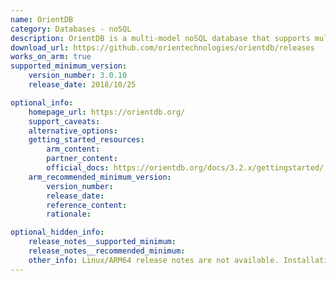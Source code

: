 ```yaml
---
name: OrientDB
category: Databases - noSQL
description: OrientDB is a multi-model noSQL database that supports multiple data models, including document, graph, key-value, and object-oriented models.
download_url: https://github.com/orientechnologies/orientdb/releases
works_on_arm: true
supported_minimum_version:
    version_number: 3.0.10
    release_date: 2018/10/25

optional_info:
    homepage_url: https://orientdb.org/
    support_caveats:
    alternative_options:
    getting_started_resources:
        arm_content:
        partner_content:
        official_docs: https://orientdb.org/docs/3.2.x/gettingstarted/
    arm_recommended_minimum_version:
        version_number:
        release_date:
        reference_content:
        rationale:

optional_hidden_info:
    release_notes__supported_minimum: 
    release_notes__recommended_minimum:
    other_info: Linux/ARM64 release notes are not available. Installation and testing are done via the [tar archive](https://github.com/orientechnologies/orientdb/releases/tag/3.0.10).
---
```


